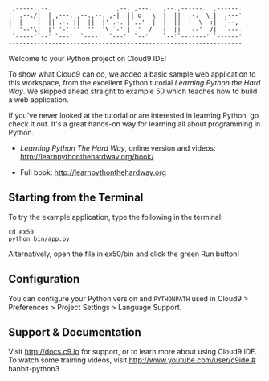 
     ,-----.,--.                  ,--. ,---.   ,--.,------.  ,------.
    '  .--./|  | ,---. ,--.,--. ,-|  || o   \  |  ||  .-.  \ |  .---'
    |  |    |  || .-. ||  ||  |' .-. |`..'  |  |  ||  |  \  :|  `--, 
    '  '--'\|  |' '-' ''  ''  '\ `-' | .'  /   |  ||  '--'  /|  `---.
     `-----'`--' `---'  `----'  `---'  `--'    `--'`-------' `------'
    ----------------------------------------------------------------- 


Welcome to your Python project on Cloud9 IDE!

To show what Cloud9 can do, we added a basic sample web application to this
workspace, from the excellent Python tutorial _Learning Python the Hard Way_.
We skipped ahead straight to example 50 which teaches how to build a web
application.

If you've never looked at the tutorial or are interested in learning Python,
go check it out. It's a great hands-on way for learning all about programming
in Python.

* _Learning Python The Hard Way_, online version and videos: 
http://learnpythonthehardway.org/book/

* Full book: http://learnpythonthehardway.org

## Starting from the Terminal

To try the example application, type the following in the terminal:

```
cd ex50
python bin/app.py
```

Alternatively, open the file in ex50/bin and click the green Run
button!

## Configuration

You can configure your Python version and `PYTHONPATH` used in
Cloud9 > Preferences > Project Settings > Language Support.

## Support & Documentation

Visit http://docs.c9.io for support, or to learn more about using Cloud9 IDE.
To watch some training videos, visit http://www.youtube.com/user/c9ide.# hanbit-python3

